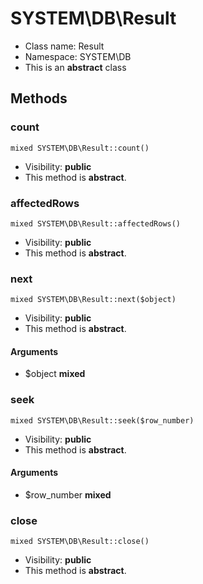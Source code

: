 SYSTEM\DB\Result
===============






* Class name: Result
* Namespace: SYSTEM\DB
* This is an **abstract** class







Methods
-------


### count

    mixed SYSTEM\DB\Result::count()





* Visibility: **public**
* This method is **abstract**.




### affectedRows

    mixed SYSTEM\DB\Result::affectedRows()





* Visibility: **public**
* This method is **abstract**.




### next

    mixed SYSTEM\DB\Result::next($object)





* Visibility: **public**
* This method is **abstract**.


#### Arguments
* $object **mixed**



### seek

    mixed SYSTEM\DB\Result::seek($row_number)





* Visibility: **public**
* This method is **abstract**.


#### Arguments
* $row_number **mixed**



### close

    mixed SYSTEM\DB\Result::close()





* Visibility: **public**
* This method is **abstract**.



